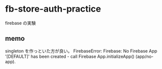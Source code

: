 # fb-store-auth-practice

firebase の実験

## memo

singleton を作っといた方が良い。
FirebaseError: Firebase: No Firebase App '[DEFAULT]' has been created - call Firebase App.initializeApp() (app/no-app).
